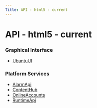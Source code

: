 ```yaml
---
Title: API - html5 - current
---
```


# API - html5 - current

<h3 class="section_title">Graphical Interface</h3>
<ul>
<li><a href="UbuntuUI.md">UbuntuUI</a></li>
</ul>
<h3 class="section_title">Platform Services</h3>
<ul>
<li><a href="AlarmApi.md">AlarmApi</a></li>
<li><a href="ContentHub.md">ContentHub</a></li>
<li><a href="OnlineAccounts.md">OnlineAccounts</a></li>
<li><a href="RuntimeApi.md">RuntimeApi</a></li>
</ul>

